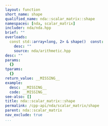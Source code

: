 ```yaml
---
layout: function
short_name: shape
qualified_name: nda::scalar_matrix::shape
namespaces: [nda, scalar_matrix]
includer: nda/nda.hpp
brief: ""
overloads:
  const std::array<long, 2> & shape()  const:
    desc: ""
    source: nda/arithmetic.hpp
desc: ""
params:
  {}
tparams:
  {}
return_value: __MISSING__
example:
  desc: __MISSING__
  code: __MISSING__
see-also: []
title: nda::scalar_matrix::shape
permalink: /cpp-api/nda/scalar_matrix/shape
parent: nda::scalar_matrix
nav_exclude: true
...
```


